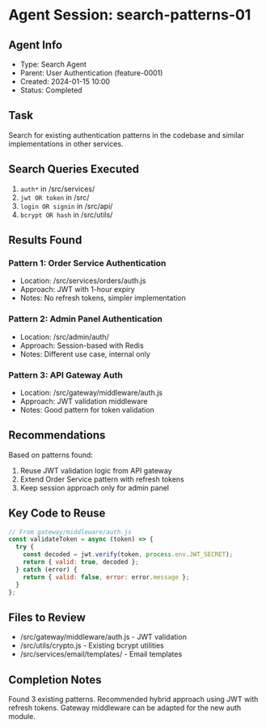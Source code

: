# Agent Session: search-patterns-01

## Agent Info
- Type: Search Agent
- Parent: User Authentication (feature-0001)
- Created: 2024-01-15 10:00
- Status: Completed

## Task
Search for existing authentication patterns in the codebase and similar implementations in other services.

## Search Queries Executed
1. `auth*` in /src/services/
2. `jwt OR token` in /src/
3. `login OR signin` in /src/api/
4. `bcrypt OR hash` in /src/utils/

## Results Found

### Pattern 1: Order Service Authentication
- Location: /src/services/orders/auth.js
- Approach: JWT with 1-hour expiry
- Notes: No refresh tokens, simpler implementation

### Pattern 2: Admin Panel Authentication  
- Location: /src/admin/auth/
- Approach: Session-based with Redis
- Notes: Different use case, internal only

### Pattern 3: API Gateway Auth
- Location: /src/gateway/middleware/auth.js
- Approach: JWT validation middleware
- Notes: Good pattern for token validation

## Recommendations
Based on patterns found:
1. Reuse JWT validation logic from API gateway
2. Extend Order Service pattern with refresh tokens
3. Keep session approach only for admin panel

## Key Code to Reuse
```javascript
// From gateway/middleware/auth.js
const validateToken = async (token) => {
  try {
    const decoded = jwt.verify(token, process.env.JWT_SECRET);
    return { valid: true, decoded };
  } catch (error) {
    return { valid: false, error: error.message };
  }
};
```

## Files to Review
- /src/gateway/middleware/auth.js - JWT validation
- /src/utils/crypto.js - Existing bcrypt utilities
- /src/services/email/templates/ - Email templates

## Completion Notes
Found 3 existing patterns. Recommended hybrid approach using JWT with refresh tokens. Gateway middleware can be adapted for the new auth module.